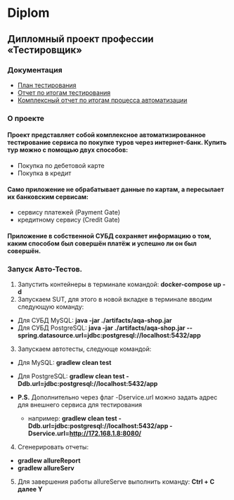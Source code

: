 # Diplom
## Дипломный проект профессии «Тестировщик»
### Документация
* [План тестирования](https://github.com/BVBukaeva/Diplom/blob/main/documents/Plan.md "План тестирования")
* [Отчет по итогам тестирования](https://github.com/BVBukaeva/Diplom/blob/main/documents/Report.md "Отчет по итогам тестирования")
* [Комплексный отчет по итогам процесса автоматизации](https://github.com/BVBukaeva/Diplom/blob/main/documents/Summary.md "Комплексный отчет по итогам процесса автоматизации")
### О проекте
#### Проект представляет собой комплексное автоматизированное тестирование сервиса по покупке туров через интернет-банк. Купить тур можно с помощью двух способов:
* Покупка по дебетовой карте
* Покупка в кредит
#### Само приложение не обрабатывает данные по картам, а пересылает их банковским сервисам:
* сервису платежей (Payment Gate)
* кредитному сервису (Credit Gate)
#### Приложение в собственной СУБД сохраняет информацию о том, каким способом был совершён платёж и успешно ли он был совершён.

### Запуск Авто-Тестов.

1. Запустить контейнеры в терминале командой: 
**docker-compose up -d**
2. Запускаем SUT, для этого в новой вкладке в терминале вводим следующую команду:
* Для СУБД MySQL: **java -jar ./artifacts/aqa-shop.jar**
* Для СУБД PostgreSQL: **java -jar ./artifacts/aqa-shop.jar --spring.datasource.url=jdbc:postgresql://localhost:5432/app**
3. Запускаем автотесты, следующе командой:
* Для MySQL:
**gradlew clean test**
* Для PostgreSQL: **gradlew clean test -Ddb.url=jdbc:postgresql://localhost:5432/app**

* **P.S.** Дополнительно через  флаг -Dservice.url можно задать адрес для внешнего сервиса для тестирования
    * например: **gradlew clean test -Ddb.url=jdbc:postgresql://localhost:5432/app -Dservice.url=http://172.168.1.8:8080/**
4. Сгенерировать отчеты: 
* **gradlew allureReport**
* **gradlew allureServ**
5. Для завершения работы allureServe выполнить команду: **Ctrl + С далее Y**
